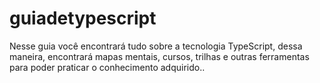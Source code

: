 # guiadetypescript
Nesse guia você encontrará tudo sobre a tecnologia TypeScript, dessa maneira, encontrará mapas mentais, cursos, trilhas e outras ferramentas para poder praticar o conhecimento adquirido..
